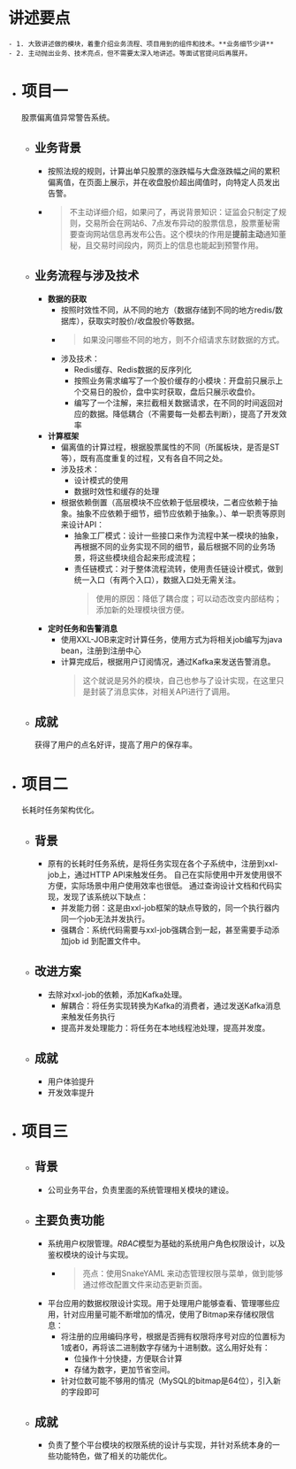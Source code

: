 # 讲述要点
	- 1. 大致讲述做的模块，着重介绍业务流程、项目用到的组件和技术。**业务细节少讲**
	- 2. 主动抛出业务、技术亮点，但不需要太深入地讲述。等面试官提问后再展开。
- # 项目一
  股票偏离值异常警告系统。
	- ## 业务背景
		- 按照法规的规则，计算出单只股票的涨跌幅与大盘涨跌幅之间的累积偏离值，在页面上展示，并在收盘股价超出阈值时，向特定人员发出告警。
		- > 不主动详细介绍，如果问了，再说背景知识：证监会只制定了规则，交易所会在网站6、7点发布异动的股票信息，股票董秘需要查询网站信息再发布公告。这个模块的作用是**提前主动**通知董秘，且交易时间段内，网页上的信息也能起到预警作用。
	- ## **业务流程与涉及技术**
		- **数据的获取**
			- 按照时效性不同，从不同的地方（数据存储到不同的地方redis/数据库），获取实时股价/收盘股价等数据。
			- > 如果没问哪些不同的地方，则不介绍请求东财数据的方式。
			- 涉及技术：
				- Redis缓存、Redis数据的反序列化
				- 按照业务需求编写了一个股价缓存的小模块：开盘前只展示上个交易日的股价，盘中实时获取，盘后只展示收盘价。
				- 编写了一个注解，来拦截相关数据请求，在不同的时间返回对应的数据。降低耦合（不需要每一处都去判断），提高了开发效率
		- **计算框架**
			- 偏离值的计算过程，根据股票属性的不同（所属板块，是否是ST等），既有高度重复的过程，又有各自不同之处。
			- 涉及技术：
				- 设计模式的使用
				- 数据时效性和缓存的处理
			- 根据依赖倒置（高层模块不应依赖于低层模块，二者应依赖于抽象。抽象不应依赖于细节，细节应依赖于抽象。）、单一职责等原则来设计API：
				- 抽象工厂模式：设计一些接口来作为流程中某一模块的抽象，再根据不同的业务实现不同的细节，最后根据不同的业务场景，将这些模块组合起来形成流程；
				- 责任链模式：对于整体流程流转，使用责任链设计模式，做到统一入口（有两个入口），数据入口处无需关注。
				  > 使用的原因：降低了耦合度；可以动态改变内部结构；添加新的处理模块很方便。
		- **定时任务和告警消息**
			- 使用XXL-JOB来定时计算任务，使用方式为将相关job编写为java bean，注册到注册中心
			- 计算完成后，根据用户订阅情况，通过Kafka来发送告警消息。
			  > 这个就说是另外的模块，自己也参与了设计实现，在这里只是封装了消息实体，对相关API进行了调用。
	- ## 成就
	  
	  获得了用户的点名好评，提高了用户的保存率。
- # 项目二
  长耗时任务架构优化。
	- ## 背景
		- 原有的长耗时任务系统，是将任务实现在各个子系统中，注册到xxl-job上，通过HTTP API来触发任务。
		  自己在实际使用中开发使用很不方便，实际场景中用户使用效率也很低。
		  通过查询设计文档和代码实现，发现了该系统以下缺点：
			- 并发能力弱：这是由xxl-job框架的缺点导致的，同一个执行器内同一个job无法并发执行。
			- 强耦合：系统代码需要与xxl-job强耦合到一起，甚至需要手动添加job id 到配置文件中。
	- ## 改进方案
		- 去除对xxl-job的依赖，添加Kafka处理。
			- 解耦合：将任务实现转换为Kafka的消费者，通过发送Kafka消息来触发任务执行
			- 提高并发处理能力：将任务在本地线程池处理，提高并发度。
	- ## 成就
		- 用户体验提升
		- 开发效率提升
- # 项目三
	- ## 背景
		- 公司业务平台，负责里面的系统管理相关模块的建设。
	- ## 主要负责功能
		- 系统用户权限管理。*RBAC*模型为基础的系统用户角色权限设计，以及鉴权模块的设计与实现。
			- > 亮点：使用SnakeYAML 来动态管理权限与菜单，做到能够通过修改配置文件来动态更新页面。
		- 平台应用的数据权限设计实现。用于处理用户能够查看、管理哪些应用，针对应用量可能不断增加的情况，使用了Bitmap来存储权限信息：
			- 将注册的应用编码序号，根据是否拥有权限将序号对应的位置标为1或者0，再将该二进制数字存储为十进制数。这么用好处有：
				- 位操作十分快捷，方便联合计算
				- 存储为数字，更加节省空间。
			- 针对位数可能不够用的情况（MySQL的bitmap是64位），引入新的字段即可
	- ## 成就
		- 负责了整个平台模块的权限系统的设计与实现，并针对系统本身的一些功能特色，做了相关的功能优化。